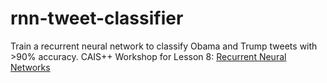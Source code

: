 # rnn-tweet-classifier

Train a recurrent neural network to classify Obama and Trump tweets with >90% accuracy.
CAIS++ Workshop for Lesson 8: [Recurrent Neural Networks](http://caisplusplus.usc.edu/blog/curriculum/lesson8)
